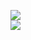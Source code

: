 [![](https://img.shields.io/badge/Made%20With-Github%20Spray-lightgrey.svg?style=for-the-badge&logo=github)](https://github.com/Annihil/github-spray#4432)  
[![](https://i.imgur.com/2DrTn0Z.gif)](https://github.com/Annihil/github-spray)